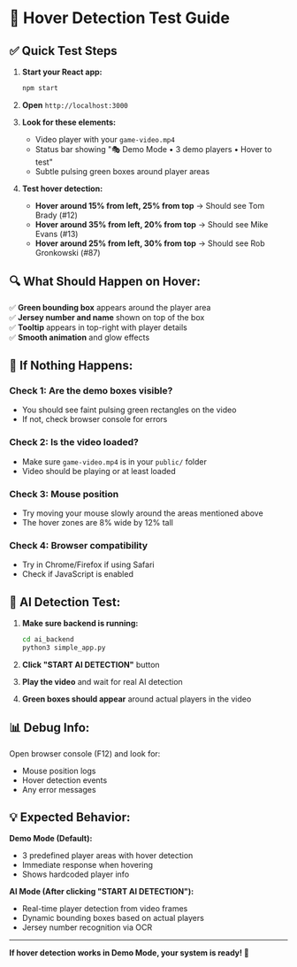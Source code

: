 # 🎯 Hover Detection Test Guide

## ✅ Quick Test Steps

1. **Start your React app:**
   ```bash
   npm start
   ```

2. **Open** `http://localhost:3000`

3. **Look for these elements:**
   - Video player with your `game-video.mp4`
   - Status bar showing "🎭 Demo Mode • 3 demo players • Hover to test"
   - Subtle pulsing green boxes around player areas

4. **Test hover detection:**
   - **Hover around 15% from left, 25% from top** → Should see Tom Brady (#12)
   - **Hover around 35% from left, 20% from top** → Should see Mike Evans (#13)  
   - **Hover around 25% from left, 30% from top** → Should see Rob Gronkowski (#87)

## 🔍 What Should Happen on Hover:

✅ **Green bounding box** appears around the player area  
✅ **Jersey number and name** shown on top of the box  
✅ **Tooltip** appears in top-right with player details  
✅ **Smooth animation** and glow effects  

## 🐛 If Nothing Happens:

### Check 1: Are the demo boxes visible?
- You should see faint pulsing green rectangles on the video
- If not, check browser console for errors

### Check 2: Is the video loaded?
- Make sure `game-video.mp4` is in your `public/` folder
- Video should be playing or at least loaded

### Check 3: Mouse position
- Try moving your mouse slowly around the areas mentioned above
- The hover zones are 8% wide by 12% tall

### Check 4: Browser compatibility
- Try in Chrome/Firefox if using Safari
- Check if JavaScript is enabled

## 🤖 AI Detection Test:

1. **Make sure backend is running:**
   ```bash
   cd ai_backend
   python3 simple_app.py
   ```

2. **Click "START AI DETECTION"** button

3. **Play the video** and wait for real AI detection

4. **Green boxes should appear** around actual players in the video

## 📊 Debug Info:

Open browser console (F12) and look for:
- Mouse position logs
- Hover detection events  
- Any error messages

## 💡 Expected Behavior:

**Demo Mode (Default):**
- 3 predefined player areas with hover detection
- Immediate response when hovering
- Shows hardcoded player info

**AI Mode (After clicking "START AI DETECTION"):**
- Real-time player detection from video frames
- Dynamic bounding boxes based on actual players
- Jersey number recognition via OCR

---

**If hover detection works in Demo Mode, your system is ready! 🎉**
